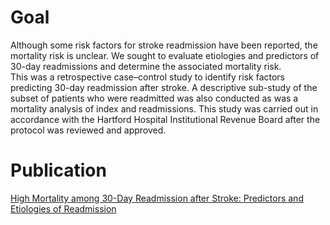 # Goal
Although some risk factors for stroke readmission have been reported, the mortality risk is unclear. We sought to evaluate etiologies and predictors of 30-day readmissions and determine the associated mortality risk.<br>
This was a retrospective case–control study to identify risk factors predicting 30-day readmission after stroke. A descriptive sub-study of the subset of patients who were readmitted was also conducted as was a mortality analysis of index and readmissions. This study was carried out in accordance with the Hartford Hospital Institutional Revenue Board after the protocol was reviewed and approved.
# Publication
[High Mortality among 30-Day Readmission after Stroke: Predictors and Etiologies of Readmission](https://www.frontiersin.org/articles/10.3389/fneur.2017.00632/full)
